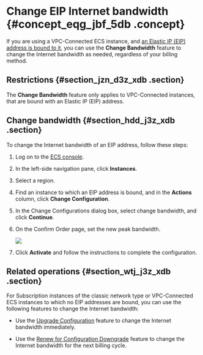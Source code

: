 # Change EIP Internet bandwidth {#concept_eqg_jbf_5db .concept}

If you are using a VPC-Connected ECS instance, and [an Elastic IP \(EIP\) address is bound to it](https://www.alibabacloud.com/help/doc-detail/27714.htm), you can use the **Change Bandwidth** feature to change the Internet bandwidth as needed, regardless of your billing method.

## Restrictions {#section_jzn_d3z_xdb .section}

The **Change Bandwidth** feature only applies to VPC-Connected instances, that are bound with an Elastic IP \(EIP\) address.

## Change bandwidth {#section_hdd_j3z_xdb .section}

To change the Internet bandwidth of an EIP address, follow these steps:

1.  Log on to the [ECS console](https://ecs.console.aliyun.com/?spm=a2c4g.11186623.2.9.FNEORG#/home).
2.  In the left-side navigation pane, click **Instances**.
3.  Select a region.
4.  Find an instance to which an EIP address is bound, and in the **Actions** column, click **Change Configuration**.
5.  In the Change Configurations dialog box, select change bandwidth, and click **Continue**.
6.  On the Confirm Order page, set the new peak bandwidth.

    ![](http://static-aliyun-doc.oss-cn-hangzhou.aliyuncs.com/assets/img/9646/15391660255429_en-US.png)

7.  Click **Activate** and follow the instructions to complete the configuraiton.

## Related operations {#section_wtj_j3z_xdb .section}

For Subscription instances of the classic network type or VPC-Connected ECS instances to which no EIP addresses are bound, you can use the following features to change the Internet bandwidth:

-   Use the [Upgrade Configuration](https://www.alibabacloud.com/help/doc-detail/25438.htm) feature to change the Internet bandwidth immediately.

-   Use the [Renew for Configuration Downgrade](https://www.alibabacloud.com/help/doc-detail/48363.htm) feature to change the Internet bandwidth for the next billing cycle.


